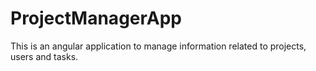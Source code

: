 # ProjectManagerApp
This is an angular application to manage information related to projects, users and tasks.
